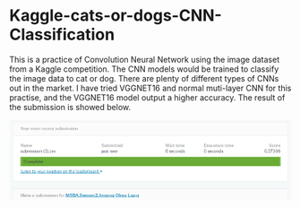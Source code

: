 # Kaggle-cats-or-dogs-CNN-Classification


This is a practice of Convolution Neural Network using the image dataset from a Kaggle competition. The CNN models would be trained to classify the image data to cat or dog. There are plenty of different types of CNNs out in the market. I have tried VGGNET16 and normal muti-layer CNN for this practise, and the VGGNET16 model output a higher accuracy. The result of the submission is showed below.

![score](https://github.com/Olliang/Kaggle-cats-or-dogs-CNN-Classification/blob/master/images/submission%20score.PNG)
